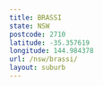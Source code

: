```yaml
---
title: BRASSI
state: NSW
postcode: 2710
latitude: -35.357619
longitude: 144.984378
url: /nsw/brassi/
layout: suburb
---
```

